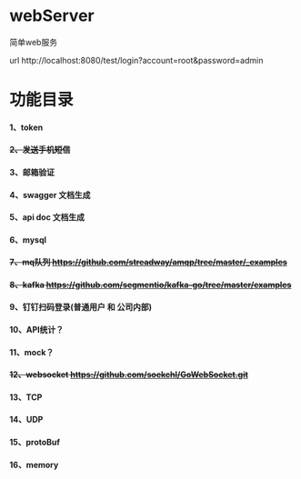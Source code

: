 # webServer
简单web服务

url
	http://localhost:8080/test/login?account=root&password=admin


# 功能目录
#### 1、token
#### ~~2、发送手机短信~~
#### 3、邮箱验证
#### 4、swagger	文档生成
#### 5、api doc	文档生成
#### 6、mysql
#### ~~7、mq队列 https://github.com/streadway/amqp/tree/master/_examples~~
#### ~~8、kafka	https://github.com/segmentio/kafka-go/tree/master/examples~~
#### 9、钉钉扫码登录(普通用户 和 公司内部)
#### 10、API统计？
#### 11、mock？
#### ~~12、websocket		https://github.com/soekchl/GoWebSocket.git~~
#### 13、TCP
#### 14、UDP
#### 15、protoBuf
#### 16、memory

